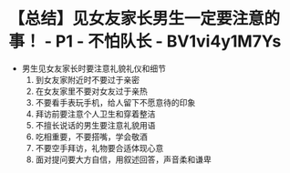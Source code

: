 # 【总结】见女友家长男生一定要注意的事！ - P1 - 不怕队长 - BV1vi4y1M7Ys

-   男生见女友家长时要注意礼貌礼仪和细节
    1.  到女友家附近时不要过于亲密
    2.  在女友家里不要对女友过于亲热
    3.  不要看手表玩手机，给人留下不愿意待的印象
    4.  拜访前要注意个人卫生和穿着整洁
    5.  不擅长说话的男生要注意礼貌用语
    6.  吃相重要，不要搭嘴，学会敬酒
    7.  不要空手拜访，礼物要合适体现心意
    8.  面对提问要大方自信，用叙述回答，声音柔和谦卑